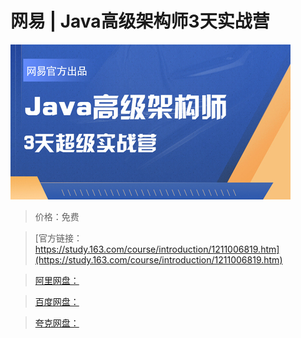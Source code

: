 # 网易 | Java高级架构师3天实战营

![img](../../../assets/study163/free/47943c5c839542dba3624b977e722a41.jpg)

> 价格：免费

> [官方链接：https://study.163.com/course/introduction/1211006819.htm](https://study.163.com/course/introduction/1211006819.htm)

> [阿里网盘：]()

> [百度网盘：]()

> [夸克网盘：]()
